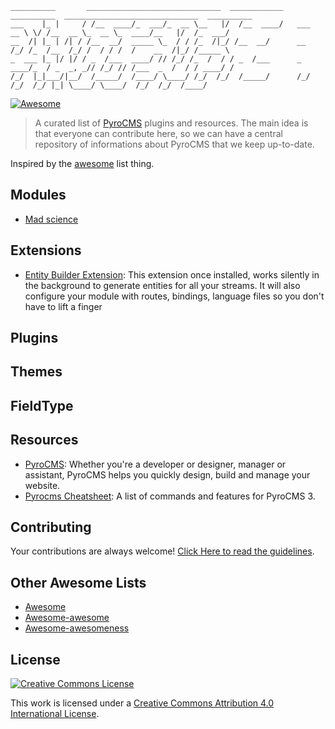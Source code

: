 ```
__________       ______________________________  ____________   __________  ______________________________  __________
___    |_ |     / /__  ____/_  ___/_  __ \__   |/  /__  ____/   ___  __ \ \/ /__  __ \_  __ \_  ____/__   |/  /_  ___/
__  /| |_ | /| / /__  __/  _____ \_  / / /_  /|_/ /__  __/      __  /_/ /_  /__  /_/ /  / / /  /    __  /|_/ /_____ \ 
_  ___ |_ |/ |/ / _  /___  ____/ // /_/ /_  /  / / _  /___      _  ____/_  / _  _, _// /_/ // /___  _  /  / / ____/ / 
/_/  |_|___/|__/  /_____/  /____/ \____/ /_/  /_/  /_____/      /_/     /_/  /_/ |_| \____/ \____/  /_/  /_/  /____/  
```

[![Awesome](https://cdn.rawgit.com/sindresorhus/awesome/d7305f38d29fed78fa85652e3a63e154dd8e8829/media/badge.svg)](https://github.com/sindresorhus/awesome)

> A curated list of [PyroCMS](https://www.pyrocms.com/) plugins and resources. The main idea is that everyone can contribute here, so we can have a central repository of informations about PyroCMS that we keep up-to-date.

Inspired by the [awesome](https://github.com/sindresorhus/awesome) list thing.

## Modules

- [Mad science](#mad-science)

## Extensions

- [Entity Builder Extension](https://github.com/websemantics/entity_builder-extension): This extension once installed, works silently in the background to generate entities for all your streams. It will also configure your module with routes, bindings, language files so you don't have to lift a finger

## Plugins

## Themes

## FieldType

## Resources

- [PyroCMS](https://www.pyrocms.com): Whether you're a developer or designer, manager or assistant, PyroCMS helps you quickly design, build and manage your website.
- [Pyrocms Cheatsheet](http://websemantics.github.io/pyrocms-cheatsheet/): A list of commands and features for PyroCMS 3.

## Contributing

Your contributions are always welcome! [Click Here to read the guidelines](https://github.com/websemantics/awesome-pyrocms/blob/master/contributing.md).

## Other Awesome Lists

* [Awesome](https://github.com/sindresorhus/awesome)
* [Awesome-awesome](https://github.com/emijrp/awesome-awesome)
* [Awesome-awesomeness](https://github.com/bayandin/awesome-awesomeness)

## License

[![Creative Commons License](http://i.creativecommons.org/l/by/4.0/88x31.png)](http://creativecommons.org/licenses/by/4.0/)

This work is licensed under a [Creative Commons Attribution 4.0 International License](http://creativecommons.org/licenses/by/4.0/).